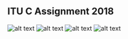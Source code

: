 ## ITU C Assignment 2018

  ![alt text](https://github.com/samedsay/PROJECTS/blob/master/FreeCarParking/D1.png)
  ![alt text](https://github.com/samedsay/PROJECTS/blob/master/FreeCarParking/D2.png)
  ![alt text](https://github.com/samedsay/PROJECTS/blob/master/FreeCarParking/D3.png)
  ![alt text](https://github.com/samedsay/PROJECTS/blob/master/FreeCarParking/D4.png)
